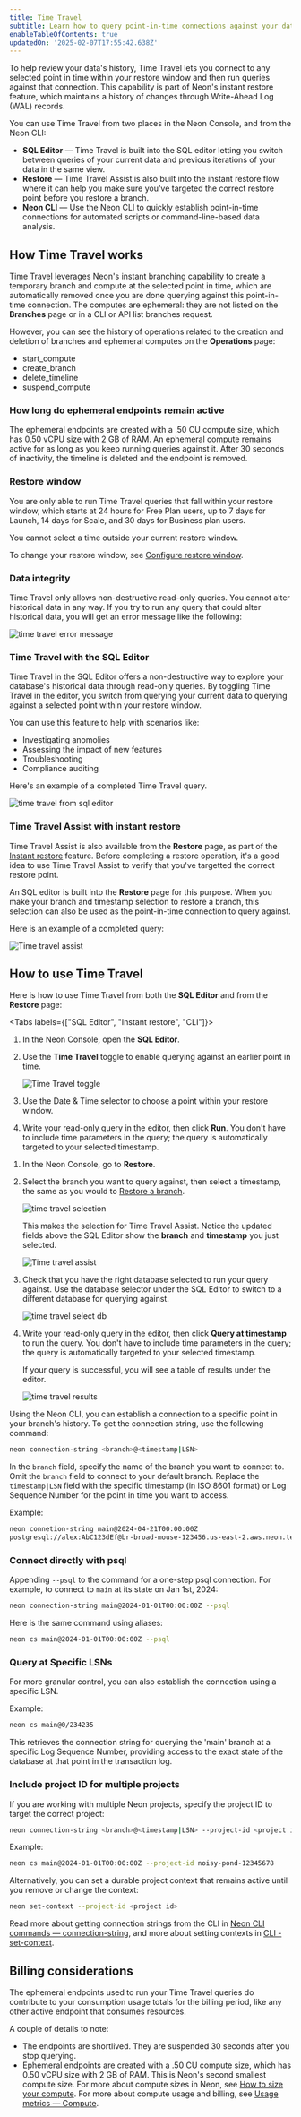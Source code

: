 ```yaml
---
title: Time Travel
subtitle: Learn how to query point-in-time connections against your data's history
enableTableOfContents: true
updatedOn: '2025-02-07T17:55:42.638Z'
---
```


To help review your data's history, Time Travel lets you connect to any selected point in time within your restore window and then run queries against that connection. This capability is part of Neon's instant restore feature, which maintains a history of changes through Write-Ahead Log (WAL) records.

You can use Time Travel from two places in the Neon Console, and from the Neon CLI:

- **SQL Editor** &#8212; Time Travel is built into the SQL editor letting you switch between queries of your current data and previous iterations of your data in the same view.
- **Restore** &#8212; Time Travel Assist is also built into the instant restore flow where it can help you make sure you've targeted the correct restore point before you restore a branch.
- **Neon CLI** &#8212; Use the Neon CLI to quickly establish point-in-time connections for automated scripts or command-line-based data analysis.

## How Time Travel works

Time Travel leverages Neon's instant branching capability to create a temporary branch and compute at the selected point in time, which are automatically removed once you are done querying against this point-in-time connection. The computes are ephemeral: they are not listed on the **Branches** page or in a CLI or API list branches request.

However, you can see the history of operations related to the creation and deletion of branches and ephemeral computes on the **Operations** page:

- start_compute
- create_branch
- delete_timeline
- suspend_compute

### How long do ephemeral endpoints remain active

The ephemeral endpoints are created with a .50 CU compute size, which has 0.50 vCPU size with 2 GB of RAM. An ephemeral compute remains active for as long as you keep running queries against it. After 30 seconds of inactivity, the timeline is deleted and the endpoint is removed.

### Restore window

You are only able to run Time Travel queries that fall within your restore window, which starts at 24 hours for Free Plan users, up to 7 days for Launch, 14 days for Scale, and 30 days for Business plan users.

You cannot select a time outside your current restore window.

To change your restore window, see [Configure restore window](/docs/manage/projects#configure-restore-window).

### Data integrity

Time Travel only allows non-destructive read-only queries. You cannot alter historical data in any way. If you try to run any query that could alter historical data, you will get an error message like the following:

![time travel error message](/docs/guides/time_travel_error.png 'no-border')

### Time Travel with the SQL Editor

Time Travel in the SQL Editor offers a non-destructive way to explore your database's historical data through read-only queries. By toggling Time Travel in the editor, you switch from querying your current data to querying against a selected point within your restore window.

You can use this feature to help with scenarios like:

- Investigating anomolies
- Assessing the impact of new features
- Troubleshooting
- Compliance auditing

Here's an example of a completed Time Travel query.

![time travel from sql editor](/docs/guides/time_travel_sql.png)

### Time Travel Assist with instant restore
Time Travel Assist is also available from the **Restore** page, as part of the [Instant restore](/docs/guides/branch-restore) feature. Before completing a restore operation, it's a good idea to use Time Travel Assist to verify that you've targetted the correct restore point.

An SQL editor is built into the **Restore** page for this purpose. When you make your branch and timestamp selection to restore a branch, this selection can also be used as the point-in-time connection to query against.

Here is an example of a completed query:

![Time travel assist](/docs/guides/time_travel_assist.png)

## How to use Time Travel

Here is how to use Time Travel from both the **SQL Editor** and from the **Restore** page:

<Tabs labels={["SQL Editor", "Instant restore", "CLI"]}>

<TabItem>

1. In the Neon Console, open the **SQL Editor**.
1. Use the **Time Travel** toggle to enable querying against an earlier point in time.

   ![Time Travel toggle](/docs/guides/time_travel_toggle.png)

1. Use the Date & Time selector to choose a point within your restore window.
1. Write your read-only query in the editor, then click **Run**. You don't have to include time parameters in the query; the query is automatically targeted to your selected timestamp.

</TabItem>

<TabItem>

1. In the Neon Console, go to **Restore**.
1. Select the branch you want to query against, then select a timestamp, the same as you would to [Restore a branch](#restore-a-branch-to-an-earlier-state).

   ![time travel selection](/docs/guides/time_travel_restore_select.png 'no-border')

   This makes the selection for Time Travel Assist. Notice the updated fields above the SQL Editor show the **branch** and **timestamp** you just selected.

   ![Time travel assist](/docs/guides/time_travel_show_selected.png)

1. Check that you have the right database selected to run your query against. Use the database selector under the SQL Editor to switch to a different database for querying against.

   ![time travel select db](/docs/guides/time_travel_db_select.png)

1. Write your read-only query in the editor, then click **Query at timestamp** to run the query. You don't have to include time parameters in the query; the query is automatically targeted to your selected timestamp.

   If your query is successful, you will see a table of results under the editor.

   ![time travel results](/docs/guides/time_travel_results.png)

</TabItem>

<TabItem>

Using the Neon CLI, you can establish a connection to a specific point in your branch's history. To get the connection string, use the following command:

```bash
neon connection-string <branch>@<timestamp|LSN>
```

In the `branch` field, specify the name of the branch you want to connect to. Omit the `branch` field to connect to your default branch. Replace the `timestamp|LSN` field with the specific timestamp (in ISO 8601 format) or Log Sequence Number for the point in time you want to access.

Example:

```bash
neon connetion-string main@2024-04-21T00:00:00Z
postgresql://alex:AbC123dEf@br-broad-mouse-123456.us-east-2.aws.neon.tech/neondb?sslmode=require&options=neon_timestamp%3A2024-04-21T00%3A00%3A00Z
```

### Connect directly with psql

Appending `--psql` to the command for a one-step psql connection. For example, to connect to `main` at its state on Jan 1st, 2024:

```bash
neon connection-string main@2024-01-01T00:00:00Z --psql
```

Here is the same command using aliases:

```bash
neon cs main@2024-01-01T00:00:00Z --psql
```

### Query at Specific LSNs

For more granular control, you can also establish the connection using a specific LSN.

Example:

```bash
neon cs main@0/234235
```

This retrieves the connection string for querying the 'main' branch at a specific Log Sequence Number, providing access to the exact state of the database at that point in the transaction log.

### Include project ID for multiple projects

If you are working with multiple Neon projects, specify the project ID to target the correct project:

```bash
neon connection-string <branch>@<timestamp|LSN> --project-id <project id>
```

Example:

```bash
neon cs main@2024-01-01T00:00:00Z --project-id noisy-pond-12345678
```

Alternatively, you can set a durable project context that remains active until you remove or change the context:

```bash
neon set-context --project-id <project id>
```

Read more about getting connection strings from the CLI in [Neon CLI commands — connection-string](/docs/reference/cli-connection-string), and more about setting contexts in [CLI - set-context](/docs/reference/cli-set-context).

</TabItem>

</Tabs>

## Billing considerations

The ephemeral endpoints used to run your Time Travel queries do contribute to your consumption usage totals for the billing period, like any other active endpoint that consumes resources.

A couple of details to note:

- The endpoints are shortlived. They are suspended 30 seconds after you stop querying.
- Ephemeral endpoints are created with a .50 CU compute size, which has 0.50 vCPU size with 2 GB of RAM. This is Neon's second smallest compute size. For more about compute sizes in Neon, see [How to size your compute](/docs/manage/endpoints#how-to-size-your-compute). For more about compute usage and billing, see [Usage metrics — Compute](/docs/introduction/usage-metrics#compute).
